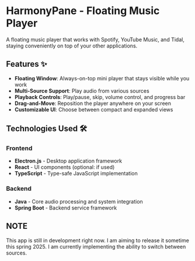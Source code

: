 # HarmonyPane - Floating Music Player

A floating music player that works with Spotify, YouTube Music, and Tidal, staying conveniently on top of your other applications.

## Features ✨

- **Floating Window**: Always-on-top mini player that stays visible while you work
- **Multi-Source Support**: Play audio from various sources
- **Playback Controls**: Play/pause, skip, volume control, and progress bar
- **Drag-and-Move**: Reposition the player anywhere on your screen
- **Customizable UI**: Choose between compact and expanded views

## Technologies Used 🛠️

### Frontend
- **Electron.js** - Desktop application framework
- **React** - UI components (optional: if used)
- **TypeScript** - Type-safe JavaScript implementation

### Backend
- **Java** - Core audio processing and system integration
- **Spring Boot** - Backend service framework 

## NOTE
This app is still in development right now. I am aiming to release it sometime this spring 2025. I am currently implementing the ability to switch between sources.

